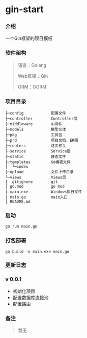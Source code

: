 # gin-start

### 介绍
一个Gin框架的项目模板

### 软件架构
> 语言：Golang
>
> Web框架：Gin
>
> ORM：GORM 

### 项目目录

```
├─config			配置文件
├─controller		Controller层
├─middleware		中间件
├─models			模型实体
├─pkg				工具包
├─prd				项目文档，ER图
├─routers			路由相关
├─service			Service层
├─static			静态文件
├─templates			Go模板文件
│  └─index
├─upload			文件上传目录
└─views				Views层
│ .gitignore        git
│ go.mod            go mod  
| main.exe          Windows执行文件
│ main.go           main入口
│ README.md    
```

### 启动

```bash
go run main.go
```

### 打包部署

```
go build -o main.exe main.go
```

### 更新日志

### v 0.0.1

- 初始化项目
- 配置数据库连接池
- 配置路由

### 备注

> 暂无
